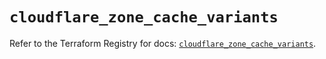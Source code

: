 # `cloudflare_zone_cache_variants`

Refer to the Terraform Registry for docs: [`cloudflare_zone_cache_variants`](https://registry.terraform.io/providers/cloudflare/cloudflare/4.27.0/docs/resources/zone_cache_variants).
